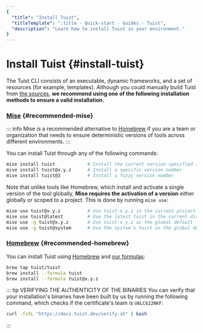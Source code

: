 ```yaml
---
{
  "title": "Install Tuist",
  "titleTemplate": ":title · Quick-start · Guides · Tuist",
  "description": "Learn how to install Tuist in your environment."
}
---
```

# Install Tuist {#install-tuist}

The Tuist CLI consists of an executable, dynamic frameworks, and a set of resources (for example, templates). Although you could manually build Tuist from [the sources](https://github.com/tuist/tuist), **we recommend using one of the following installation methods to ensure a valid installation.**

### <a href="https://github.com/jdx/mise">Mise</a> {#recommended-mise}

::: info
Mise is a recommended alternative to [Homebrew](https://brew.sh) if you are a team or organization that needs to ensure deterministic versions of tools across different environments.
:::

You can install Tuist through any of the following commands:

```bash
mise install tuist            # Install the current version specified in .tool-versions/.mise.toml
mise install tuist@x.y.z      # Install a specific version number
mise install tuist@3          # Install a fuzzy version number
```

Note that unlike tools like Homebrew, which install and activate a single version of the tool globally, **Mise requires the activation of a version** either globally or scoped to a project. This is done by running `mise use`:

```bash
mise use tuist@x.y.z          # Use tuist-x.y.z in the current project
mise use tuist@latest         # Use the latest tuist in the current directory
mise use -g tuist@x.y.z       # Use tuist-x.y.z as the global default
mise use -g tuist@system      # Use the system's tuist as the global default
```

### <a href="https://brew.sh">Homebrew</a> {#recommended-homebrew}

You can install Tuist using [Homebrew](https://brew.sh) and [our formulas](https://github.com/tuist/homebrew-tuist):

```bash
brew tap tuist/tuist
brew install --formula tuist
brew install --formula tuist@x.y.z
```

::: tip VERIFYING THE AUTHENTICITY OF THE BINARIES
You can verify that your installation's binaries have been built by us by running the following command, which checks if the certificate's team is `U6LC622NKF`:

```bash
curl -fsSL "https://docs.tuist.dev/verify.sh" | bash
```
:::
